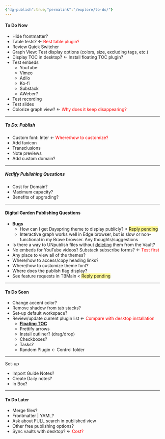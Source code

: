 ```yaml
---
{"dg-publish":true,"permalink":"/explore/to-do/"}
---
```


#### To Do Now
- Hide frontmatter?
- Table tests? <- <font color="#ff0000">Best table plugin?</font>
- Review Quick Switcher
- Graph View: Test display options (colors, size, excluding tags, etc.)
- Display TOC in desktop? <- Install floating TOC plugin?
- Test embeds
	- YouTube
	- Vimeo
	- Adilo
	- Ko-fi
	- Substack
	- AWeber?
- Test recording
- Test slides
- Colorize graph view? <- <font color="#ff0000">Why does it keep disappearing?</font>

---

##### To Do: Publish
- Custom font: Inter <- <font color="#ff0000">Where/how to customize?</font>
- Add favicon
- Transclusions
- Note previews
- Add custom domain?

---

##### Netlify Publishing Questions
- Cost for Domain?
- Maximum capacity?
- Benefits of upgrading?

---

#### Digital Garden Publishing Questions
- **Bugs**
	- How can I get Dayspring theme to display publicly? < <span style="background:#fff88f">Reply pending</span>
	- Interactive graph works well in Edge browser, but is slow or non-functional in my Brave browser. Any thoughts/suggestions
- Is there a way to UNpublish files without <u>deleting</u> them from the Vault?
- No embeds for YouTube videos? Substack subscribe forms? <- <font color="#ff0000">Test first</font>
- Any place to view all of the themes?
- Where/how to access/copy heading links?
- Where/how to customize theme font?
- Where does the publish flag display?
- See feature requests in TBMain < <span style="background:#fff88f">Reply pending</span>

---

#### To Do Soon
- Change accent color?
- Remove shadow from tab stacks?
- Set-up default workspace?
- Review/update current plugin list <- <font color="#ff0000">Compare with desktop installation</font>
	- **[Floating TOC]()**
	- Prettify arrows
	- Install outliner? (drag/drop)
	- Checkboxes?
	- Tasks?
	- Random Plugin <- Control folder

---

Set-up
- Import Guide Notes?
- Create Daily notes?
- In Box?

---

#### To Do Later
- Merge files?
- Frontmatter | YAML?
- Ask about FULL search in published view
- Other free publishing options?
- Sync vaults with desktop? <- <font color="#ff0000">Cost?</font>


